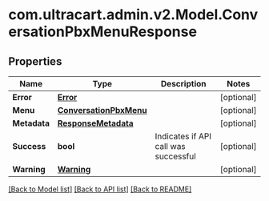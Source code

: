
# com.ultracart.admin.v2.Model.ConversationPbxMenuResponse

## Properties

Name | Type | Description | Notes
------------ | ------------- | ------------- | -------------
**Error** | [**Error**](Error.md) |  | [optional] 
**Menu** | [**ConversationPbxMenu**](ConversationPbxMenu.md) |  | [optional] 
**Metadata** | [**ResponseMetadata**](ResponseMetadata.md) |  | [optional] 
**Success** | **bool** | Indicates if API call was successful | [optional] 
**Warning** | [**Warning**](Warning.md) |  | [optional] 

[[Back to Model list]](../README.md#documentation-for-models)
[[Back to API list]](../README.md#documentation-for-api-endpoints)
[[Back to README]](../README.md)

